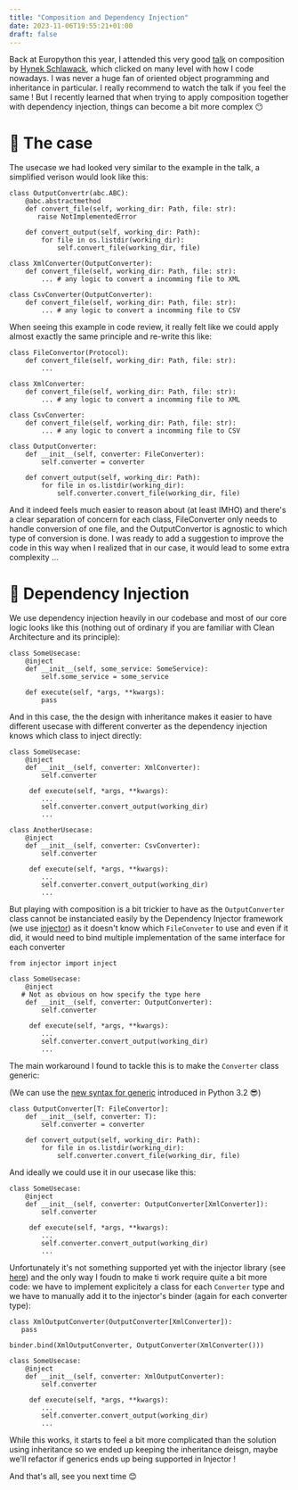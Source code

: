 ```yaml
---
title: "Composition and Dependency Injection"
date: 2023-11-06T19:55:21+01:00
draft: false
---
```


Back at Europython this year, I attended this very good [talk](https://www.youtube.com/watch?v=2qpW1-7TnzA) on composition by [Hynek Schlawack](https://hynek.me),
which clicked on many level with how I code nowadays. I was never a huge fan of oriented object programming and inheritance in particular. I really
recommend to watch the talk if you feel the same ! But I recently learned that when trying to apply composition together with dependency injection, things can become a bit more complex 😶

# 💼 The case

The usecase we had looked very similar to the example in the talk, a simplified verison would look like this:

```
class OutputConvertr(abc.ABC):
    @abc.abstractmethod
    def convert_file(self, working_dir: Path, file: str):
       raise NotImplementedError

    def convert_output(self, working_dir: Path):
        for file in os.listdir(working_dir):
            self.convert_file(working_dir, file)

class XmlConverter(OutputConverter):
    def convert_file(self, working_dir: Path, file: str):
        ... # any logic to convert a incomming file to XML

class CsvConverter(OutputConverter):
    def convert_file(self, working_dir: Path, file: str):
        ... # any logic to convert a incomming file to CSV
```


When seeing this example in code review, it really felt like we could apply almost exactly the same principle and re-write this like:

```
class FileConvertor(Protocol):
    def convert_file(self, working_dir: Path, file: str):
        ...

class XmlConverter:
    def convert_file(self, working_dir: Path, file: str):
        ... # any logic to convert a incomming file to XML

class CsvConverter:
    def convert_file(self, working_dir: Path, file: str):
        ... # any logic to convert a incomming file to CSV

class OutputConverter:
    def __init__(self, converter: FileConverter):
        self.converter = converter

    def convert_output(self, working_dir: Path):
        for file in os.listdir(working_dir):
            self.converter.convert_file(working_dir, file)

```
And it indeed feels much easier to reason about (at least IMHO) and there's a clear separation of concern for each class, 
FileConverter only needs to handle conversion of one file, and the OutputConvertor is agnostic to which type of conversion is done.
I was ready to add a suggestion to improve the code in this way when I realized that in our case, it would lead to some extra complexity ...

# 💉 Dependency Injection

We use dependency injection heavily in our codebase and most of our core logic looks like this (nothing out of ordinary if you are familiar with Clean Architecture and its principle):

```
class SomeUsecase:
    @inject
    def __init__(self, some_service: SomeService):
        self.some_service = some_service
    
    def execute(self, *args, **kwargs):
        pass

```
And in this case, the the design with inheritance makes it easier to have different usecase with different converter
as the dependency injection knows which class to inject directly:
``` 
class SomeUsecase:
    @inject
    def __init__(self, converter: XmlConverter):
        self.converter
    
     def execute(self, *args, **kwargs):
        ...
        self.converter.convert_output(working_dir)
        ...
    
class AnotherUsecase:
    @inject
    def __init__(self, converter: CsvConverter):
        self.converter                  

     def execute(self, *args, **kwargs):
        ...
        self.converter.convert_output(working_dir)
        ...

```
But playing with composition is a bit trickier to have as the `OutputConverter` class
cannot be instanciated easily by the Dependency Injector framework (we use [injector](https://github.com/python-injector/injector))
as it doesn't know which `FileConveter` to use and even if it did,
it would need to bind multiple implementation of the same interface for each converter

```
from injector import inject

class SomeUsecase:
    @inject
   # Not as obvious on how specify the type here
    def __init__(self, converter: OutputConverter):  
        self.converter

     def execute(self, *args, **kwargs):
        ...
        self.converter.convert_output(working_dir)
        ...
```
The main workaround I found to tackle this is to make the `Converter` class generic:

(We can use the [new syntax for generic](https://peps.python.org/pep-0695/) introduced in Python 3.2 😎)
```
class OutputConverter[T: FileConvertor]:
    def __init__(self, converter: T):
        self.converter = converter

    def convert_output(self, working_dir: Path):
        for file in os.listdir(working_dir):
            self.converter.convert_file(working_dir, file)
```


And ideally we could use it in our usecase like this:

```
class SomeUsecase:
    @inject
    def __init__(self, converter: OutputConverter[XmlConverter]):  
        self.converter

     def execute(self, *args, **kwargs):
        ...
        self.converter.convert_output(working_dir)
        ...
```

Unfortunately it's not something supported yet with the injector library (see [here](https://github.com/python-injector/injector/issues/175)) and
the only way I foudn to make ti work require quite a bit more code: we have to implement explicitely a class for each `Converter` type and we have 
to manually add it to the injector's binder (again for each converter type):
```
class XmlOutputConverter(OutputConverter[XmlConverter]):
   pass

binder.bind(XmlOutputConverter, OutputConverter(XmlConverter()))

class SomeUsecase:
    @inject
    def __init__(self, converter: XmlOutputConverter):
        self.converter

     def execute(self, *args, **kwargs):
        ...
        self.converter.convert_output(working_dir)
        ...
```

While this works, it starts to feel a bit more complicated than the solution using inheritance so we ended up
keeping the inheritance deisgn, maybe we'll refactor if generics ends up being supported in Injector !

And that's all, see you next time 😊

